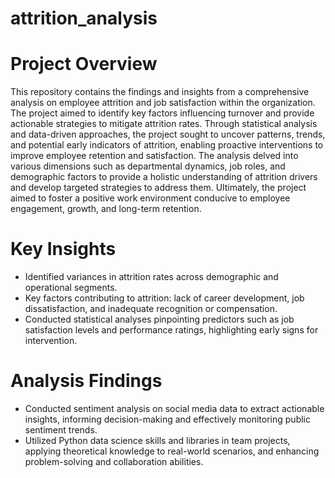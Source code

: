 ﻿# attrition_analysis

 # Project Overview

This repository contains the findings and insights from a comprehensive analysis on employee attrition and job satisfaction within the organization. The project aimed to identify key factors influencing turnover and provide actionable strategies to mitigate attrition rates. Through statistical analysis and data-driven approaches, the project sought to uncover patterns, trends, and potential early indicators of attrition, enabling proactive interventions to improve employee retention and satisfaction. The analysis delved into various dimensions such as departmental dynamics, job roles, and demographic factors to provide a holistic understanding of attrition drivers and develop targeted strategies to address them. Ultimately, the project aimed to foster a positive work environment conducive to employee engagement, growth, and long-term retention.

# Key Insights

- Identified variances in attrition rates across demographic and operational segments.
- Key factors contributing to attrition: lack of career development, job dissatisfaction, and inadequate recognition or compensation.
- Conducted statistical analyses pinpointing predictors such as job satisfaction levels and performance ratings, highlighting early signs for intervention.

# Analysis Findings

- Conducted sentiment analysis on social media data to extract actionable insights, informing decision-making and effectively monitoring public sentiment trends.
- Utilized Python data science skills and libraries in team projects, applying theoretical knowledge to real-world scenarios, and enhancing problem-solving and collaboration abilities.




